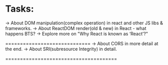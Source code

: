 # Tasks:
-> About DOM manipulation(complex operation) in react and other JS libs & frameworks.
-> About ReactDOM render(old & new) in React - what happens BTS?
-> Explore more on "Why React is known as ‘React’?"

=============================
-> About CORS in more detail at the end.
-> About SRI(subresource Integrity) in detail.

======================================